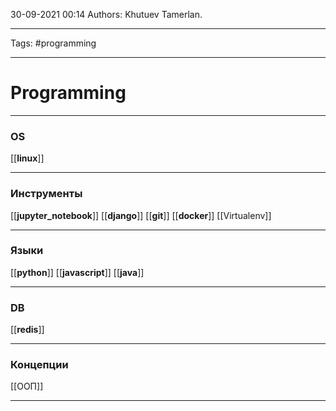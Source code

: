 30-09-2021
00:14
Authors: Khutuev Tamerlan.
***
Tags: #programming 
***
# Programming
***
### OS
[[__linux__]]

---

### Инструменты
[[__jupyter_notebook__]]
[[__django__]]
[[__git__]]
[[__docker__]]
[[Virtualenv]]
***

### Языки
[[__python__]]
[[__javascript__]]
[[__java__]]

---
### DB
[[__redis__]]
***

### Концепции
[[ООП]]
***
